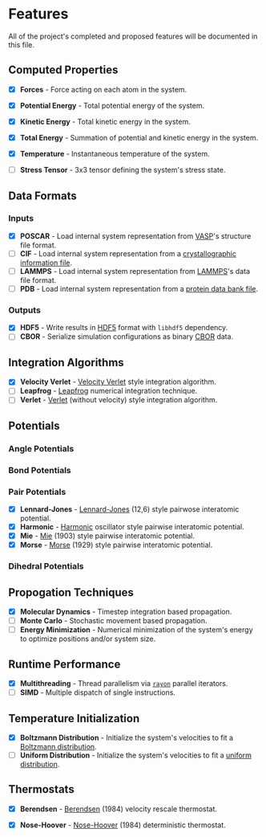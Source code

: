 # Features

All of the project's completed and proposed features will be documented in this file.

## Computed Properties

- [x] **Forces** - Force acting on each atom in the system.
- [x] **Potential Energy** - Total potential energy of the system.
- [x] **Kinetic Energy** - Total kinetic energy in the system.
- [x] **Total Energy** - Summation of potential and kinetic energy in the system.
- [x] **Temperature** - Instantaneous temperature of the system.
- [ ] **Stress Tensor** - 3x3 tensor defining the system's stress state.


## Data Formats

### Inputs

- [x] **POSCAR** - Load internal system representation from [VASP](https://www.vasp.at/wiki/index.php/POSCAR)'s structure file format.
- [ ] **CIF** - Load internal system representation from a [crystallographic information file](https://en.wikipedia.org/wiki/Crystallographic_Information_File).
- [ ] **LAMMPS** - Load internal system representation from [LAMMPS](https://lammps.sandia.gov/doc/2001/data_format.html)'s data file format.
- [ ] **PDB** - Load internal system representation from a [protein data bank file](https://www.cgl.ucsf.edu/chimera/docs/UsersGuide/tutorials/pdbintro.html).

### Outputs

- [x] **HDF5** - Write results in [HDF5](https://www.hdfgroup.org/solutions/hdf5/) format with `libhdf5` dependency.
- [ ] **CBOR** - Serialize simulation configurations as binary [CBOR](https://cbor.io/) data.

## Integration Algorithms

- [x] **Velocity Verlet** - [Velocity Verlet](https://en.wikipedia.org/wiki/Verlet_integration#Velocity_Verlet) style integration algorithm.
- [ ] **Leapfrog** - [Leapfrog](https://en.wikipedia.org/wiki/Leapfrog_integration) numerical integration technique.
- [ ] **Verlet** - [Verlet](https://en.wikipedia.org/wiki/Verlet_integration) (without velocity) style integration algorithm.

## Potentials

### Angle Potentials

### Bond Potentials

### Pair Potentials

- [x] **Lennard-Jones** - [Lennard-Jones](https://en.wikipedia.org/wiki/Lennard-Jones_potential) (12,6) style pairwose interatomic potential.
- [x] **Harmonic** - [Harmonic](https://en.wikipedia.org/wiki/Harmonic_oscillator) oscillator style pairwise interatomic potential.
- [x] **Mie** - [Mie](https://lammps.sandia.gov/doc/pair_mie.html) (1903) style pairwise interatomic potential.
- [x] **Morse** - [Morse](https://en.wikipedia.org/wiki/Morse_potential) (1929) style pairwise interatomic potential.

### Dihedral Potentials

## Propogation Techniques

- [x] **Molecular Dynamics** - Timestep integration based propagation.
- [ ] **Monte Carlo** - Stochastic movement based propagation.
- [ ] **Energy Minimization** - Numerical minimization of the system's energy to optimize positions and/or system size.

## Runtime Performance

- [x] **Multithreading** - Thread parallelism via [`rayon`](https://github.com/rayon-rs/rayon) parallel iterators.
- [ ] **SIMD** - Multiple dispatch of single instructions.

## Temperature Initialization

- [x] **Boltzmann Distribution** - Initialize the system's velocities to fit a [Boltzmann distribution](https://en.wikipedia.org/wiki/Boltzmann_distribution).
- [ ] **Uniform Distribution** - Initialize the system's velocities to fit a [uniform distribution](https://en.wikipedia.org/wiki/Continuous_uniform_distribution).

## Thermostats

- [x] **Berendsen** - [Berendsen](https://en.wikipedia.org/wiki/Berendsen_thermostat) (1984) velocity rescale thermostat.
- [x] **Nose-Hoover** - [Nose-Hoover](https://en.wikipedia.org/wiki/Nos%C3%A9%E2%80%93Hoover_thermostat) (1984) deterministic thermostat.


